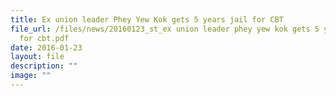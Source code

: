 ```yaml
---
title: Ex union leader Phey Yew Kok gets 5 years jail for CBT
file_url: /files/news/20160123_st_ex union leader phey yew kok gets 5 years jail
  for cbt.pdf
date: 2016-01-23
layout: file
description: ""
image: ""
---
```

